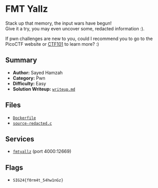 # FMT Yallz

Stack up that memory, the input wars have begun! \
Give it a try, you may even uncover some, redacted information :).

If pwn challenges are new to you, could I recommend you to go to the PicoCTF website or [CTF101](https://ctf101.org/binary-exploitation/overview/) to learn more? :)

## Summary
- **Author:** Sayed Hamzah
- **Category:** Pwn
- **Difficulty:** Easy
- **Solution Writeup:** [`writeup.md`](./soln/writeup.md)

## Files
- [`Dockerfile`](./dist/Dockerfile)
- [`source-redacted.c`](./dist/source-redacted.c)

## Services
- [`fmtyallz`](./service) (port 4000:12669)

## Flags
- `SIG24{f0rm4t_54hw1nGz}`
